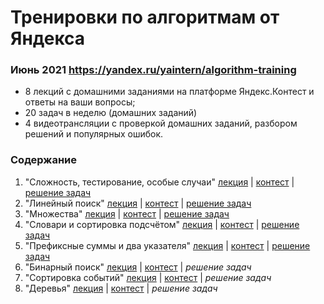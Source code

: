 # Тренировки по алгоритмам от Яндекса

### Июнь 2021 https://yandex.ru/yaintern/algorithm-training

- 8 лекций с домашними заданиями на платформе Яндекс.Контест и ответы на ваши вопросы;
- 20 задач в неделю (домашних заданий)
- 4 видеотрансляции с проверкой домашних заданий, разбором решений и популярных ошибок.

### Содержание

1. "Сложность, тестирование, особые случаи" [лекция](https://www.youtube.com/watch?v=QLhqYNsPIVo) | [контест](https://contest.yandex.ru/contest/27393/problems/) | [решение задач](lessons_1/)
2. "Линейный поиск" [лекция](https://www.youtube.com/watch?v=SKwB41FrGgU) | [контест](https://contest.yandex.ru/contest/27472/problems/) | [решение задач](lessons_2/)
3. "Множества" [лекция](https://www.youtube.com/watch?v=PUpmV2ieIHA) | [контест](https://contest.yandex.ru/contest/27663/problems/) | [решение задач](lessons_3/)
4. "Словари и сортировка подсчётом" [лекция](https://www.youtube.com/watch?v=Nb5mW1yWVSs) | [контест](https://contest.yandex.ru/contest/27665/problems/) | [решение задач](lessons_4/)
5. "Префиксные суммы и два указателя" [лекция](https://www.youtube.com/watch?v=de28y8Dcvkg) | [контест](https://contest.yandex.ru/contest/27794/problems/) | [решение задач](lessons_5/)
6. "Бинарный поиск" [лекция](https://www.youtube.com/watch?v=YENpZexHfuk) | [контест](https://contest.yandex.ru/contest/27844/problems/) | _решение задач_
7. "Сортировка событий" [лекция](https://www.youtube.com/watch?v=hGixDBO-p6Q) | [контест](https://contest.yandex.ru/contest/27883/problems/) | _решение задач_
8. "Деревья" [лекция](https://www.youtube.com/watch?v=lEJzqHgyels) | [контест](https://contest.yandex.ru/contest/28069/problems/) | _решение задач_
